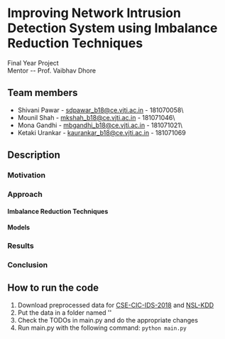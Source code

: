 # Improving Network Intrusion Detection System using Imbalance Reduction Techniques
Final Year Project \
Mentor -- Prof. Vaibhav Dhore

## Team members
* Shivani Pawar - sdpawar_b18@ce.vjti.ac.in - 181070058\
* Mounil Shah - mkshah_b18@ce.vjti.ac.in - 181071046\
* Mona Gandhi - mbgandhi_b18@ce.vjti.ac.in - 181071021\
* Ketaki Urankar - kaurankar_b18@ce.vjti.ac.in - 181071069

## Description
### Motivation
### Approach
#### Imbalance Reduction Techniques
#### Models
### Results
### Conclusion

## How to run the code
1. Download preprocessed data for [CSE-CIC-IDS-2018](https://drive.google.com/file/d/1dYNYx3n60rSd8zqzt8vp0W00onFn8GRx/view?usp=sharing) and [NSL-KDD](https://drive.google.com/file/d/19BlayE0VS9SaqQppeDT-G74Dm6rZraiy/view?usp=sharing)
2. Put the data in a folder named ''
3. Check the TODOs in main.py and do the appropriate changes 
4. Run main.py with the following command: ```python main.py```
